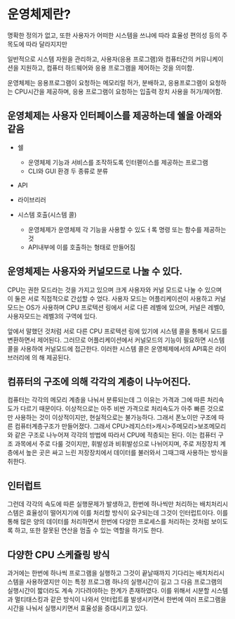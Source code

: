 # 운영체제란?

명확한 정의가 없고, 또한 사용자가 어떠한 시스템을 쓰냐에 따라 효율성 편의성 등의 주목도에 따라 달라지지만

일반적으로 시스템 자원을 관리하고, 사용자(응용 프로그램)와 컴퓨터간의 커뮤니케이션을 지원하고, 컴퓨터 하드웨어와 응용 프로그램을 제어하는 것을 의미함.

운영체제는 응용프로그램이 요청하는 메모리럴 허가, 분배하고, 응용프로그램이 요청하는 CPU시간을 제공하며, 응용 프로그램이 요청하는 입출력 장치 사용을 허가/제어함.



## 운영체제는 사용자 인터페이스를 제공하는데 쉘을 아래와 같음

- 쉘
  - 운영체제 기능과 서비스를 조작하도록 인터펟이스를 제공하는 프로그램
  - CLI와 GUI 환경 두 종류로 분류

- API

- 라이브리러

- 시스템 호출(시스템 콜)
  - 운영체제가 운영체제 각 기능을 사용할 수 있도ㅓ록 명령 또는 함수를 제공하는 것
  - API내부에 이를 호출하는 형태로 만들어짐



## 운영체제는 사용자와 커널모드로 나눌 수 있다.

CPU는 권한 모드라는 것을 가지고 있으며 크게 사용자와 커널 모드로 나눌 수 있으며 이 둘은 서로 직접적으로 간섭할 수 었다. 사용자 모드는 어플리케이션이 사용하고 커널 모드는 OS가 사용하며  CPU 프로텍션 링에서 서로 다른 레벨에 있으며, 커널은 레벨0, 사용자모드는 레벨3의 구역에 있다.

앞에서 말했던 것처럼 서로 다른 CPU 프로텍션 링에 있기에 시스템 콜을 통해서 모드를 변환하면서 제어된다. 그러므로 어플리케이션에서 커널모드의 기능이 필요하면 시스템 콜을 사용하여 커널모드에 접근한다. 이러한 시스템 콜은 운영체제에서의 API혹은 라이브러리에 의 해 제공된다.



## 컴퓨터의 구조에 의해 각각의 계층이 나누어진다.

컴퓨터는 각각의 메모리 계층을 나눠서 분류되는데 그 이유는 가격과 그에 따른 처리속도가 다르기 때문이다. 이상적으로는 아주 비싼 가격으로 처리속도가 아주 빠른 것으로만 사용하는 것이 이상적이지만, 현실적으로는 불가능하다. 그래서 폰노이만 구조에 따른 컴퓨터계층구조가 만들어졌다.  그래서 CPU>레지스터>캐시>주메모리>보조메모리와 같은 구조로 나누어져 각각의 방법에 따라서 CPU에 적층되는 된다. 이는 컴퓨터 구조 과목에서 주로 다룰 것이지만, 휘발성과 비휘발성으로 나뉘어지며, 주로 저장장치 계층에서 높은 곳은 싸고 느린 저장장치에서 데이터를 불러와서 그때그때 사용하는 방식을 취한다.  



## 인터럽트

그런데 각각의 속도에 따른 실행문제가 발생하고, 한번에 하나씩만 처리하는 배치처리시스템은 효율성이 떨어지기에 이를 처리할 방식이 요구되는데 그것이 인터럽트이다. 이를 통해 많은 양의 데이터를 처리하면서 한번에 다양한 프로세스를 처리하는 것처럼 보이도록 하고, 또한 잘못된 연산을 멈출 수 있는 역할을 하기도 한다.



## 다양한 CPU 스케쥴링 방식

과거에는 한번에 하나씩 프로그램을 실행하고 그것이 끝날때까지 기다리는 배치처리시스템을 사용하였지만 이는 특정 프로그램 하나의 실행시간이 길고 그 다음 프로그램의 실행시간이 짧더라도 계속 기다려야하는 한계가 존재하였다. 이를 위해서 시분할 시스템과 멀티태스킹과 같은 방식이 나와서 인터럽트를 발생시키면서 한번에 여러 프로그램을 시간을 나눠서 실행시키면서 효율성을 증대시키고 있다.

